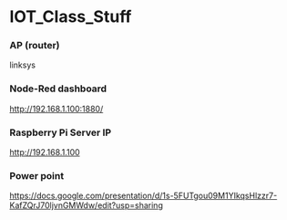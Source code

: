 # IOT_Class_Stuff

### AP (router)
linksys

### Node-Red dashboard
http://192.168.1.100:1880/

### Raspberry Pi Server IP
http://192.168.1.100

### Power point
https://docs.google.com/presentation/d/1s-5FUTgou09M1YIkqsHlzzr7-KafZQrJ70ljvnGMWdw/edit?usp=sharing
